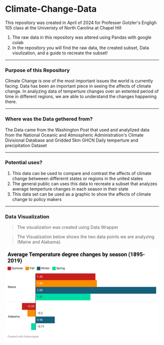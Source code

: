 # Climate-Change-Data
This repository was created in April of 2024 for Professer Gotzler's Engligh 105 class at the Univeristy of North Carolina at Chapel Hill

1. The raw data in this repository was altered using Pandas with google colab
2. In the repository you will find the raw data, the created subset,  Data visulization, and a guide to recreate the subset!

---------

### Purpose of this Repository
Climate Change is one of the most important issues the world is currently facing. Data has been an important piece in seeing the affects of climate change. In analyzing data of temperture changes over an extented period of time in different regions, we are able to understand the changes happening there. 

----------

### Where was the Data gethered from? 
The Data came from the Washington Post that used and analylized data from the National Oceanic and Atmospheric Administration's Climate Divisional Database and Gridded 5km GHCN Daily temperture and precipitation Dataset

----------
### Potential uses?
1. This data can be used to compare and contrast the affects of climate change betweeen differernt states or regions in the united states
2. The general public can uses this data to recreate a subset that analyzes average temperture changes in each season in their state
3. This data set can be used as a graphic to show the affects of climate change to policy makers 

-----------
### Data Visualization
>The visualization was created using Data Wrapper

>The Visualization below shows the two data points we are analyzing (Maine and Alabama). 



![data-viz](/ARHFt-average-temperature-degree-changes-by-season-1895-2019-%20(1).png)




